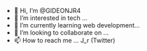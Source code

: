 - 👋 Hi, I’m @GIDEONJR4
- 👀 I’m interested in tech  ...
- 🌱 I’m currently learning web development...
- 💞️ I’m looking to collaborate on  ...
- 📫 How to reach me ... J_r (Twitter) 

<!---
GIDEONJR4/GIDEONJR4 is a ✨ special ✨ repository because its `README.md` (this file) appears on your GitHub profile.
You can click the Preview link to take a look at your changes.
--->
